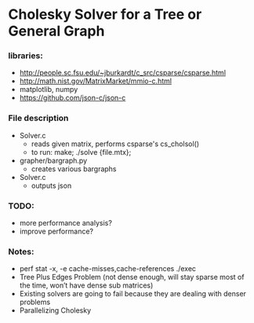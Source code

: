 # Cholesky Solver for a Tree or General Graph

### libraries:
- http://people.sc.fsu.edu/~jburkardt/c_src/csparse/csparse.html
- http://math.nist.gov/MatrixMarket/mmio-c.html
- matplotlib, numpy
- https://github.com/json-c/json-c

### File description
* Solver.c
  * reads given matrix, performs csparse's cs_cholsol()
  * to run: make; ./solve {file.mtx};
* grapher/bargraph.py
  * creates various bargraphs
* Solver.c
  * outputs json
  
### TODO:
* more performance analysis?
* improve performance?

### Notes:
- perf stat -x, -e cache-misses,cache-references ./exec
- Tree Plus Edges Problem (not dense enough, will stay sparse most of the time, won’t have dense sub matrices)
- Existing solvers are going to fail because they are dealing with denser problems
- Parallelizing Cholesky
